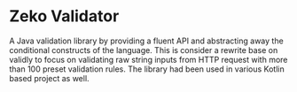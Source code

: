 # Zeko Validator
A Java validation library by providing a fluent API and abstracting away the conditional constructs of the language.
This is consider a rewrite base on validly to focus on validating raw string inputs from HTTP request with more than 100 preset validation rules.
The library had been used in various Kotlin based project as well.
